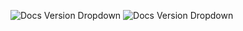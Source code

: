 ![Docs Version Dropdown](/img/tutorial/fifth.png)
![Docs Version Dropdown](/img/printing/huoguo.jpg)
